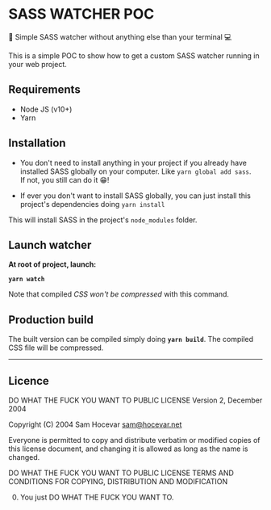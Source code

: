 # SASS WATCHER POC

📡 Simple SASS watcher without anything else than your terminal 💻

This is a simple POC to show how to get a custom SASS watcher running in your web project.

## Requirements

- Node JS (v10+)
- Yarn

## Installation

* You don't need to install anything in your project if you already have installed SASS globally on your computer.
Like `yarn global add sass`.<br />
If not, you still can do it 😁!

* If ever you don't want to install SASS globally, you can just install this project's dependencies doing `yarn install`

This will install SASS in the project's `node_modules` folder.

## Launch watcher

**At root of project, launch:**

**```yarn watch```**

Note that compiled _CSS won't be compressed_ with this command.

## Production build

The built version can be compiled simply doing **`yarn build`**.
The compiled CSS file will be compressed.

---

## Licence

DO WHAT THE FUCK YOU WANT TO PUBLIC LICENSE 
Version 2, December 2004 

Copyright (C) 2004 Sam Hocevar <sam@hocevar.net> 

Everyone is permitted to copy and distribute verbatim or modified 
copies of this license document, and changing it is allowed as long 
as the name is changed. 

DO WHAT THE FUCK YOU WANT TO PUBLIC LICENSE 
TERMS AND CONDITIONS FOR COPYING, DISTRIBUTION AND MODIFICATION 

0. You just DO WHAT THE FUCK YOU WANT TO.